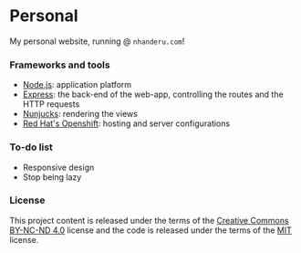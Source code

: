 # Personal

My personal website, running @ `nhanderu.com`!

### Frameworks and tools

* [Node.js](https://nodejs.org/): application platform
* [Express](http://expressjs.com/): the back-end of the web-app, controlling the routes and the HTTP requests
* [Nunjucks](http://mozilla.github.io/nunjucks/): rendering the views
* [Red Hat's Openshift](https://www.openshift.com/): hosting and server configurations

### To-do list

* Responsive design
* Stop being lazy

### License

This project content is released under the terms of the [Creative Commons BY-NC-ND 4.0](https://creativecommons.org/licenses/by-nc-nd/4.0/) license and the code is released under the terms of the [MIT](http://opensource.org/licenses/MIT) license.
